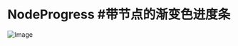 # NodeProgress #带节点的渐变色进度条


![Image][1]

[1]: http://7xs7n9.com1.z0.glb.clouddn.com/device-2017-11-09-113854.gif